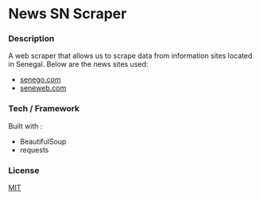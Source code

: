 # News SN Scraper

### Description

A web scraper that allows us to scrape data from information sites located in Senegal.
Below are the news sites used:
- [senego.com](http://senego.com)
- [seneweb.com](http://seneweb.com)

### Tech / Framework

Built with :
- BeautifulSoup
- requests

### License

[MIT](https://choosealicense.com/licenses/mit/)
